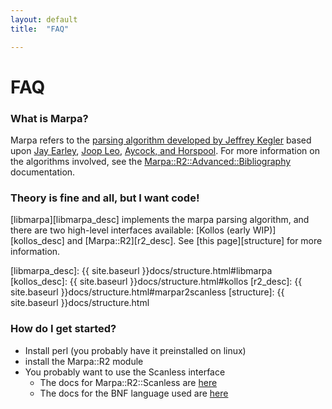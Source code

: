 ```yaml
---
layout: default
title:  "FAQ"

---
```


# FAQ

### What is Marpa?
 Marpa refers to the [parsing algorithm developed by Jeffrey
 Kegler][kegler_paper] based upon [Jay Earley][earley_paper], [Joop
 Leo][leo_paper], [Aycock, and Horspool][ayhor_paper]. For more information on
 the algorithms involved, see the [Marpa::R2::Advanced::Bibliography][r2_docs_bib]
 documentation.

[kegler_paper]: https://docs.google.com/file/d/0B9_mR_M2zOc4Ni1zSW5IYzk3TGc/edit?usp=sharing
[earley_paper]: http://ccl.pku.edu.cn/alcourse/nlp/LectureNotes/An_Efficient_Context_Free_Parsing_Algorithm%20%28Earley%20Algorithm%29.pdf
[leo_paper]: http://dx.doi.org/10.1016/0304-3975%2891%2990180-A
[ayhor_paper]: http://webhome.cs.uvic.ca/~nigelh/Publications/PracticalEarleyParsing.pdf
[r2_docs_bib]: http://search.cpan.org/~jkegl/Marpa-R2-2.100000/pod/Advanced/Bibliography.pod

### Theory is fine and all, but I want code!
 [libmarpa][libmarpa_desc] implements the marpa parsing algorithm, and there
 are two high-level interfaces available: [Kollos (early WIP)][kollos_desc] and
 [Marpa::R2][r2_desc]. See [this page][structure] for more information.

[libmarpa_desc]: {{ site.baseurl }}docs/structure.html#libmarpa
[kollos_desc]: {{ site.baseurl }}docs/structure.html#kollos
[r2_desc]: {{ site.baseurl }}docs/structure.html#marpar2scanless
[structure]: {{ site.baseurl }}docs/structure.html

### How do I get started?
 - Install perl (you probably have it preinstalled on linux)
 - install the Marpa::R2 module
 - You probably want to use the Scanless interface
   - The docs for Marpa::R2::Scanless are [here][scanless_docs]
   - The docs for the BNF language used are [here][bnf_dsl_docs]

[scanless_docs]: http://search.cpan.org/~jkegl/Marpa-R2-2.100000/pod/Scanless.pod
[bnf_dsl_docs]: http://search.cpan.org/~jkegl/Marpa-R2-2.100000/pod/Scanless/DSL.pod
